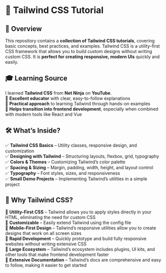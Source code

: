 # 🎨 Tailwind CSS Tutorial  

## 📌 Overview  
This repository contains a **collection of Tailwind CSS tutorials**, covering basic concepts, best practices, and examples. Tailwind CSS is a utility-first CSS framework that allows you to build custom designs without writing custom CSS. It is **perfect for creating responsive, modern UIs** quickly and easily.  

## 🎓 Learning Source  
I learned **Tailwind CSS** from **Net Ninja** on **YouTube**.  
🔹 **Excellent educator** with clear, easy-to-follow explanations  
🔹 **Practical approach** to learning Tailwind through hands-on examples  
🔹 **Helps transition into frontend development**, especially when combined with modern tools like React and Vue  

## 🛠 What’s Inside?  
✅ **Tailwind CSS Basics** – Utility classes, responsive design, and customization  
✅ **Designing with Tailwind** – Structuring layouts, flexbox, grid, typography  
✅ **Colors & Themes** – Customizing Tailwind’s color palette  
✅ **Spacing & Sizing** – Margin, padding, width, height, and layout control  
✅ **Typography** – Font styles, sizes, and responsiveness  
✅ **Small Demo Projects** – Implementing Tailwind’s utilities in a simple project  

## 🚀 Why Tailwind CSS?  
🔹 **Utility-First CSS** – Tailwind allows you to apply styles directly in your HTML, eliminating the need for custom CSS  
🔹 **Customizable** – Easily extend Tailwind using the config file  
🔹 **Mobile-First Design** – Tailwind’s responsive utilities allow you to create designs that work on all screen sizes  
🔹 **Rapid Development** – Quickly prototype and build fully responsive websites without writing extensive CSS  
🔹 **Large Ecosystem** – Tailwind’s ecosystem includes plugins, UI kits, and other tools that make frontend development faster  
🔹 **Extensive Documentation** – Tailwind’s docs are comprehensive and easy to follow, making it easier to get started  
